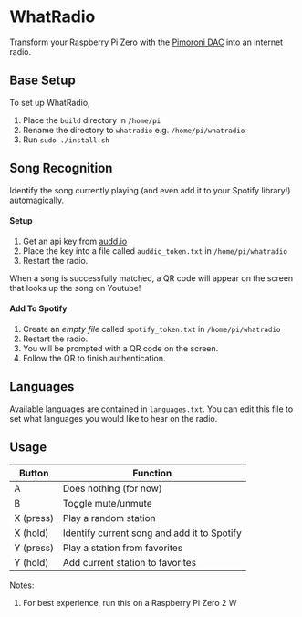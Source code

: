 # WhatRadio

Transform your Raspberry Pi Zero with the [Pimoroni DAC](https://shop.pimoroni.com/products/pirate-audio-line-out?variant=31189750546515) into an internet radio.

## Base Setup
To set up WhatRadio, 
1. Place the `build` directory in `/home/pi`
2. Rename the directory to `whatradio` e.g. `/home/pi/whatradio`
3. Run `sudo ./install.sh`

## Song Recognition
Identify the song currently playing (and even add it to your Spotify library!) automagically.

#### Setup
1. Get an api key from [audd.io](https://audd.io)
2. Place the key into a file called `auddio_token.txt` in `/home/pi/whatradio`
3. Restart the radio.

When a song is successfully matched, a QR code will appear on the screen that looks up the song on Youtube!

#### Add To Spotify
1. Create an *empty file* called `spotify_token.txt` in `/home/pi/whatradio`
2. Restart the radio.
3. You will be prompted with a QR code on the screen.
4. Follow the QR to finish authentication.

## Languages
Available languages are contained in `languages.txt`. You can edit this file to set what languages you would like to hear on the radio.

## Usage

| Button | Function |
|----------|----------|
|   A  |   Does nothing (for now)  |
|   B  |   Toggle mute/unmute  |
|   X (press)  |   Play a random station  |
|   X (hold)  |   Identify current song and add it to Spotify  |
|   Y (press)  |   Play a station from favorites  |
|   Y (hold)  |   Add current station to favorites  |

Notes:

1. For best experience, run this on a Raspberry Pi Zero 2 W